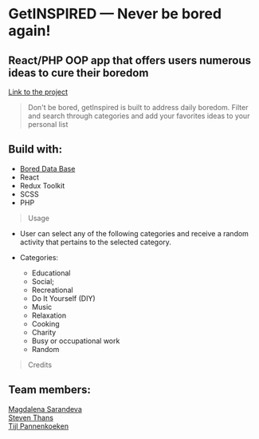 # GetINSPIRED &mdash; Never be bored again!

## React/PHP OOP app that offers users numerous ideas to cure their boredom

[Link to the project](https://www.wdev2/fs_tijl/groepswerk2.com/)

> Don't be bored, getInspired is built to address daily boredom. Filter and search through categories and add your favorites ideas to your personal list

## Build with:

- [Bored Data Base](https://www.boredapi.com/)
- React
- Redux Toolkit
- SCSS
- PHP

> Usage

- User can select any of the following categories and receive a random activity that pertains to the selected category.

- Categories:

  - Educational
  - Social;
  - Recreational
  - Do It Yourself (DIY)
  - Music
  - Relaxation
  - Cooking
  - Charity
  - Busy or occupational work
  - Random

> Credits

## Team members:

[Magdalena Sarandeva](https://github.com/magdalenasar)  
 [Steven Thans](https://github.com/Thanske)  
 [Tijl Pannenkoeken](https://github.com/tijlpan)
